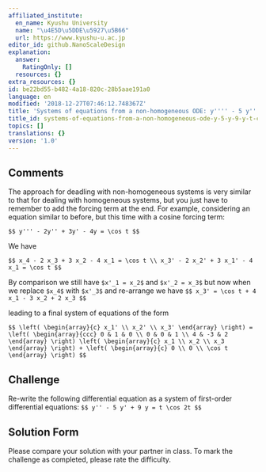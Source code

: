 ```yaml
---
affiliated_institute:
  en_name: Kyushu University
  name: "\u4E5D\u5DDE\u5927\u5B66"
  url: https://www.kyushu-u.ac.jp
editor_id: github.NanoScaleDesign
explanation:
  answer:
    RatingOnly: []
  resources: {}
extra_resources: {}
id: be22bd55-b482-4a18-820c-28b5aae191a0
language: en
modified: '2018-12-27T07:46:12.748367Z'
title: 'Systems of equations from a non-homogeneous ODE: y'''' - 5 y'' + 9 y = t cos(2t)'
title_id: systems-of-equations-from-a-non-homogeneous-ode-y-5-y-9-y-t-cos2t
topics: []
translations: {}
version: '1.0'
---
```


## Comments
The approach for deadling with non-homogeneous systems is very similar to that for dealing with homogeneous systems, but you just have to remember to add the forcing term at the end. For example, considering an equation similar to before, but this time with a cosine forcing term:

`$$
    y''' - 2y'' + 3y' - 4y = \cos t
$$`

We have

`$$
    x_4 - 2 x_3 + 3 x_2 - 4 x_1 = \cos t \\
    x_3' - 2 x_2' + 3 x_1' - 4 x_1 = \cos t
$$`

By comparison we still have `$x'_1 = x_2$` and `$x'_2 = x_3$` but now when we replace `$x_4$` with `$x'_3$` and re-arrange we have
`$$
   x_3' = \cos t + 4 x_1 - 3 x_2 + 2 x_3
$$`

leading to a final system of equations of the form

`$$
    \left(
        \begin{array}{c}
            x_1' \\
            x_2' \\
            x_3'
        \end{array}
    \right)
    =
    \left(
        \begin{array}{ccc}
            0 & 1 & 0 \\
            0 & 0 & 1 \\
            4 & -3 & 2
        \end{array}
    \right)
    \left(
        \begin{array}{c}
            x_1 \\
            x_2 \\
            x_3
        \end{array}
    \right)
    +
    \left(
        \begin{array}{c}
            0 \\
            0 \\
            \cos t
        \end{array}
    \right)
$$`


## Challenge
Re-write the following differential equation as a system of first-order differential equations:
`$$
y'' - 5 y' + 9 y = t \cos 2t
$$`


## Solution Form
Please compare your solution with your partner in class.
To mark the challenge as completed, please rate the difficulty.
